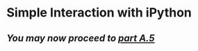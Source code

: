 # Simple Interaction with iPython


## *You may now proceed to <a href="Assign2PartA.5.md"> part A.5</a>*
